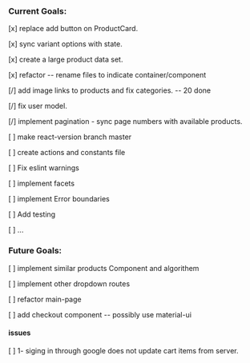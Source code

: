 
### Current Goals:
 [x] replace add button on ProductCard.
 
 [x] sync variant options with state.
 
 [x] create a large product data set.

 [x] refactor -- rename files to indicate container/component

 [/] add image links to products and fix categories. -- 20 done

 [/] fix user model.

 [/] implement pagination - sync page numbers with available products.

 [ ] make react-version branch master

 [ ] create actions and constants file

 [ ] Fix eslint warnings
 
 [ ] implement facets

 [ ] implement Error boundaries
 
 [ ] Add testing
 
 [ ] ...

### Future Goals:
 [ ] implement similar products Component and algorithem
 
 [ ] implement other dropdown routes
 
 [ ] refactor main-page

 [ ] add checkout component -- possibly use material-ui

 #### issues

 [ ] 1- siging in through google does not update cart items from server.
 
